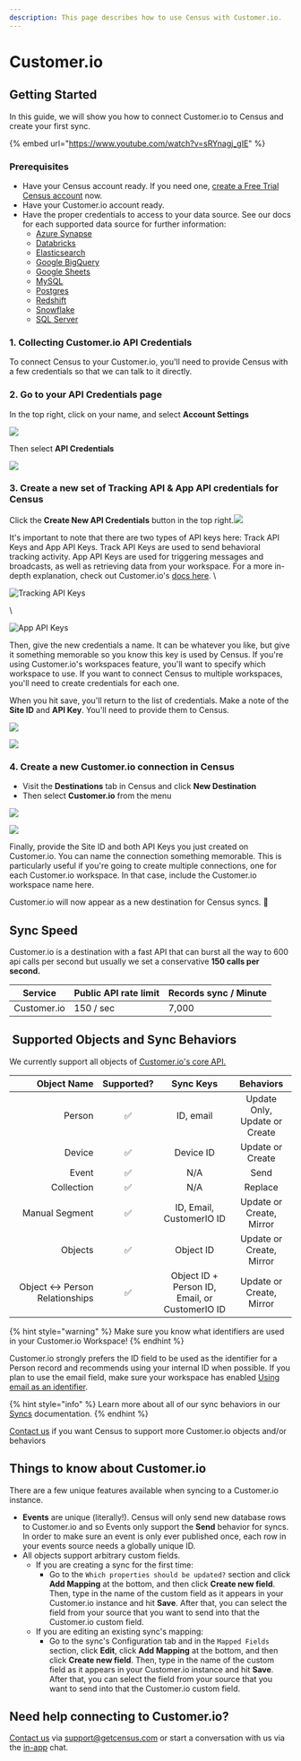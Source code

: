 ```yaml
---
description: This page describes how to use Census with Customer.io.
---
```


# Customer.io

## Getting Started

In this guide, we will show you how to connect Customer.io to Census and create your first sync.

{% embed url="https://www.youtube.com/watch?v=sRYnagj_gIE" %}

### Prerequisites

* Have your Census account ready. If you need one, [create a Free Trial Census account](https://app.getcensus.com/) now.
* Have your Customer.io account ready.
* Have the proper credentials to access to your data source. See our docs for each supported data source for further information:
  * [Azure Synapse](../sources/azure-synapse.md)
  * [Databricks](https://docs.getcensus.com/sources/databricks)
  * [Elasticsearch](https://docs.getcensus.com/sources/elasticsearch)
  * [Google BigQuery](https://docs.getcensus.com/sources/google-bigquery)
  * [Google Sheets](https://docs.getcensus.com/sources/google-sheets)
  * [MySQL](https://docs.getcensus.com/sources/mysql)
  * [Postgres](https://docs.getcensus.com/sources/postgres)
  * [Redshift](https://docs.getcensus.com/sources/redshift)
  * [Snowflake](https://docs.getcensus.com/sources/snowflake)
  * [SQL Server](https://docs.getcensus.com/sources/sql-server)

### 1. Collecting Customer.io API Credentials

To connect Census to your Customer.io, you'll need to provide Census with a few credentials so that we can talk to it directly.

### **2. Go to your API Credentials page**

In the top right, click on your name, and select **Account Settings**

![](../.gitbook/assets/cio\_step1.png)

Then select **API Credentials**

![](../.gitbook/assets/cio\_step2.png)

### **3. Create a new set of Tracking API & App API credentials for Census**

Click the **Create New API Credentials** button in the top right.![](../.gitbook/assets/cio\_step3.png)

It's important to note that there are two types of API keys here: Track API Keys and App API Keys. Track API Keys are used to send behavioral tracking activity. App API Keys are used for triggering messages and broadcasts, as well as retrieving data from your workspace. For a more in-depth explanation, check out Customer.io's [docs here](https://customer.io/docs/managing-credentials/#track-api-keys-vs-app-api-keys). \\

![Tracking API Keys](<../.gitbook/assets/Screen Shot 2022-04-08 at 5.39.29 PM.png>)

\\

![App API Keys](<../.gitbook/assets/Screen Shot 2022-04-08 at 5.39.15 PM.png>)

Then, give the new credentials a name. It can be whatever you like, but give it something memorable so you know this key is used by Census. If you're using Customer.io's workspaces feature, you'll want to specify which workspace to use. If you want to connect Census to multiple workspaces, you'll need to create credentials for each one.

When you hit save, you'll return to the list of credentials. Make a note of the **Site ID** and **API Key**. You'll need to provide them to Census.

![](../.gitbook/assets/cio\_step4.png)

![](../.gitbook/assets/cio\_step5.png)

### **4. Create a new Customer.io connection in Census**

* Visit the **Destinations** tab in Census and click **New Destination**
* Then select **Customer.io** from the menu

![](../.gitbook/assets/cio\_step6.png)

![](<../.gitbook/assets/Screen Shot 2022-04-08 at 5.50.05 PM.png>)

Finally, provide the Site ID and both API Keys you just created on Customer.io. You can name the connection something memorable. This is particularly useful if you're going to create multiple connections, one for each Customer.io workspace. In that case, include the Customer.io workspace name here.

Customer.io will now appear as a new destination for Census syncs. 🎉

## Sync Speed

Customer.io is a destination with a fast API that can burst all the way to 600 api calls per second but usually we set a conservative **150 calls per second.**

| **Service** | Public API rate limit | **Records sync / Minute** |
| ----------- | --------------------- | ------------------------- |
| Customer.io | 150 / sec             | 7,000                     |

## ️ Supported Objects and Sync Behaviors <a href="#supported-objects-and-sync-behaviors" id="supported-objects-and-sync-behaviors"></a>

We currently support all objects of [Customer.io's core API.](https://customer.io/docs/api/#section/Overview)

|                **Object Name** | **Supported?** |                  **Sync Keys**                 |         **Behaviors**         |
| -----------------------------: | :------------: | :--------------------------------------------: | :---------------------------: |
|                         Person |        ✅       |                    ID, email                   | Update Only, Update or Create |
|                         Device |        ✅       |                    Device ID                   |        Update or Create       |
|                          Event |        ✅       |                       N/A                      |              Send             |
|                     Collection |        ✅       |                       N/A                      |            Replace            |
|                 Manual Segment |        ✅       |            ID, Email, CustomerIO ID            |    Update or Create, Mirror   |
|                        Objects |        ✅       |                    Object ID                   |    Update or Create, Mirror   |
| Object ↔️ Person Relationships |        ✅       | Object ID + Person ID, Email, or CustomerIO ID |    Update or Create, Mirror   |

{% hint style="warning" %}
Make sure you know what identifiers are used in your Customer.io Workspace!
{% endhint %}

Customer.io strongly prefers the ID field to be used as the identifier for a Person record and recommends using your internal ID when possible. If you plan to use the email field, make sure your workspace has enabled [Using email as an identifier](https://docs.customer.io/accounts-and-workspaces/workspaces/#migrate-workspace).

{% hint style="info" %}
Learn more about all of our sync behaviors in our [Syncs](../basics/core-concept#sync-behaviors) documentation.
{% endhint %}

[Contact us](mailto:support@getcensus.com) if you want Census to support more Customer.io objects and/or behaviors

## Things to know about Customer.io

There are a few unique features available when syncing to a Customer.io instance.

* **Events** are unique (literally!). Census will only send new database rows to Customer.io and so Events only support the **Send** behavior for syncs. In order to make sure an event is only ever published once, each row in your events source needs a globally unique ID.
* All objects support arbitrary custom fields.
  * If you are creating a sync for the first time:
    * Go to the `Which properties should be updated?` section and click **Add Mapping** at the bottom, and then click **Create new field**. Then, type in the name of the custom field as it appears in your Customer.io instance and hit **Save**. After that, you can select the field from your source that you want to send into that the Customer.io custom field.
  * If you are editing an existing sync's mapping:
    * Go to the sync's Configuration tab and in the `Mapped Fields` section, click **Edit**, click **Add Mapping** at the bottom, and then click **Create new field**. Then, type in the name of the custom field as it appears in your Customer.io instance and hit **Save**. After that, you can select the field from your source that you want to send into that the Customer.io custom field.

## Need help connecting to Customer.io?

[Contact us](mailto:support@getcensus.com) via support@getcensus.com or start a conversation with us via the [in-app](https://app.getcensus.com) chat.
